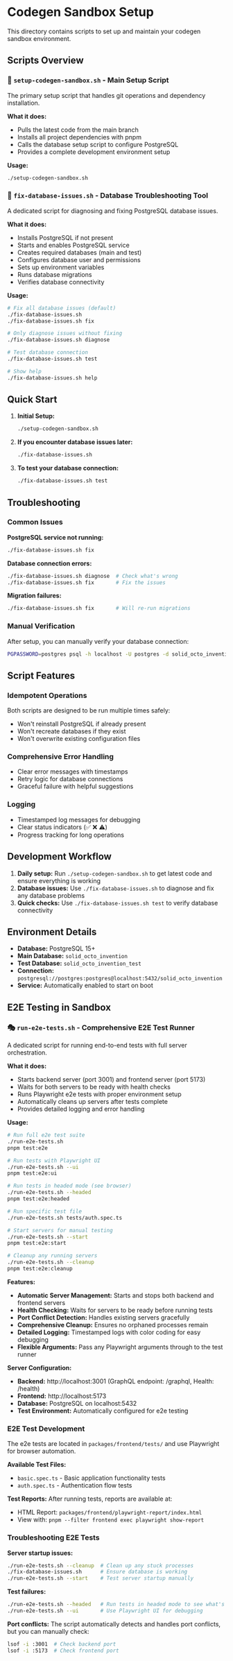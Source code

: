 # Codegen Sandbox Setup

This directory contains scripts to set up and maintain your codegen sandbox
environment.

## Scripts Overview

### 🚀 `setup-codegen-sandbox.sh` - Main Setup Script

The primary setup script that handles git operations and dependency
installation.

**What it does:**

- Pulls the latest code from the main branch
- Installs all project dependencies with pnpm
- Calls the database setup script to configure PostgreSQL
- Provides a complete development environment setup

**Usage:**

```bash
./setup-codegen-sandbox.sh
```

### 🔧 `fix-database-issues.sh` - Database Troubleshooting Tool

A dedicated script for diagnosing and fixing PostgreSQL database issues.

**What it does:**

- Installs PostgreSQL if not present
- Starts and enables PostgreSQL service
- Creates required databases (main and test)
- Configures database user and permissions
- Sets up environment variables
- Runs database migrations
- Verifies database connectivity

**Usage:**

```bash
# Fix all database issues (default)
./fix-database-issues.sh
./fix-database-issues.sh fix

# Only diagnose issues without fixing
./fix-database-issues.sh diagnose

# Test database connection
./fix-database-issues.sh test

# Show help
./fix-database-issues.sh help
```

## Quick Start

1. **Initial Setup:**

   ```bash
   ./setup-codegen-sandbox.sh
   ```

2. **If you encounter database issues later:**

   ```bash
   ./fix-database-issues.sh
   ```

3. **To test your database connection:**
   ```bash
   ./fix-database-issues.sh test
   ```

## Troubleshooting

### Common Issues

**PostgreSQL service not running:**

```bash
./fix-database-issues.sh fix
```

**Database connection errors:**

```bash
./fix-database-issues.sh diagnose  # Check what's wrong
./fix-database-issues.sh fix       # Fix the issues
```

**Migration failures:**

```bash
./fix-database-issues.sh fix       # Will re-run migrations
```

### Manual Verification

After setup, you can manually verify your database connection:

```bash
PGPASSWORD=postgres psql -h localhost -U postgres -d solid_octo_invention -c 'SELECT version();'
```

## Script Features

### Idempotent Operations

Both scripts are designed to be run multiple times safely:

- Won't reinstall PostgreSQL if already present
- Won't recreate databases if they exist
- Won't overwrite existing configuration files

### Comprehensive Error Handling

- Clear error messages with timestamps
- Retry logic for database connections
- Graceful failure with helpful suggestions

### Logging

- Timestamped log messages for debugging
- Clear status indicators (✅ ❌ ⚠️)
- Progress tracking for long operations

## Development Workflow

1. **Daily setup:** Run `./setup-codegen-sandbox.sh` to get latest code and
   ensure everything is working
2. **Database issues:** Use `./fix-database-issues.sh` to diagnose and fix any
   database problems
3. **Quick checks:** Use `./fix-database-issues.sh test` to verify database
   connectivity

## Environment Details

- **Database:** PostgreSQL 15+
- **Main Database:** `solid_octo_invention`
- **Test Database:** `solid_octo_invention_test`
- **Connection:**
  `postgresql://postgres:postgres@localhost:5432/solid_octo_invention`
- **Service:** Automatically enabled to start on boot

## E2E Testing in Sandbox

### 🎭 `run-e2e-tests.sh` - Comprehensive E2E Test Runner

A dedicated script for running end-to-end tests with full server orchestration.

**What it does:**

- Starts backend server (port 3001) and frontend server (port 5173)
- Waits for both servers to be ready with health checks
- Runs Playwright e2e tests with proper environment setup
- Automatically cleans up servers after tests complete
- Provides detailed logging and error handling

**Usage:**

```bash
# Run full e2e test suite
./run-e2e-tests.sh
pnpm test:e2e

# Run tests with Playwright UI
./run-e2e-tests.sh --ui
pnpm test:e2e:ui

# Run tests in headed mode (see browser)
./run-e2e-tests.sh --headed
pnpm test:e2e:headed

# Run specific test file
./run-e2e-tests.sh tests/auth.spec.ts

# Start servers for manual testing
./run-e2e-tests.sh --start
pnpm test:e2e:start

# Cleanup any running servers
./run-e2e-tests.sh --cleanup
pnpm test:e2e:cleanup
```

**Features:**

- **Automatic Server Management:** Starts and stops both backend and frontend
  servers
- **Health Checking:** Waits for servers to be ready before running tests
- **Port Conflict Detection:** Handles existing servers gracefully
- **Comprehensive Cleanup:** Ensures no orphaned processes remain
- **Detailed Logging:** Timestamped logs with color coding for easy debugging
- **Flexible Arguments:** Pass any Playwright arguments through to the test
  runner

**Server Configuration:**

- **Backend:** http://localhost:3001 (GraphQL endpoint: /graphql, Health:
  /health)
- **Frontend:** http://localhost:5173
- **Database:** PostgreSQL on localhost:5432
- **Test Environment:** Automatically configured for e2e testing

### E2E Test Development

The e2e tests are located in `packages/frontend/tests/` and use Playwright for
browser automation.

**Available Test Files:**

- `basic.spec.ts` - Basic application functionality tests
- `auth.spec.ts` - Authentication flow tests

**Test Reports:** After running tests, reports are available at:

- HTML Report: `packages/frontend/playwright-report/index.html`
- View with: `pnpm --filter frontend exec playwright show-report`

### Troubleshooting E2E Tests

**Server startup issues:**

```bash
./run-e2e-tests.sh --cleanup  # Clean up any stuck processes
./fix-database-issues.sh      # Ensure database is working
./run-e2e-tests.sh --start    # Test server startup manually
```

**Test failures:**

```bash
./run-e2e-tests.sh --headed   # Run tests in headed mode to see what's happening
./run-e2e-tests.sh --ui       # Use Playwright UI for debugging
```

**Port conflicts:** The script automatically detects and handles port conflicts,
but you can manually check:

```bash
lsof -i :3001  # Check backend port
lsof -i :5173  # Check frontend port
```
